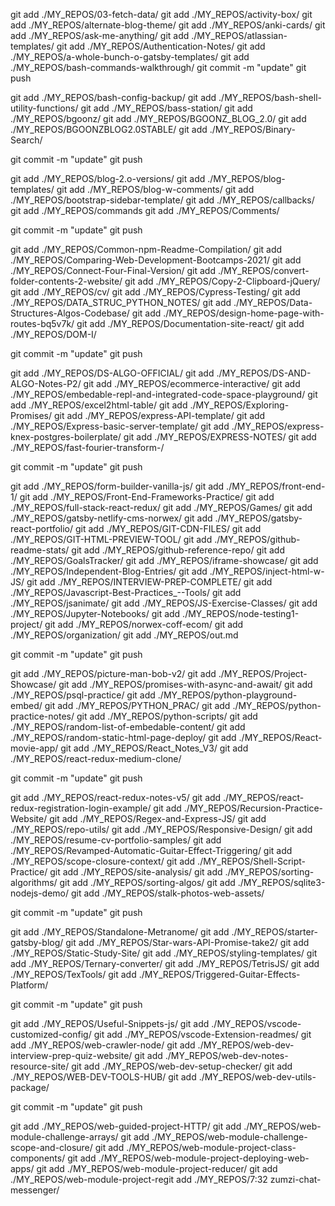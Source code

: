 git add ./MY_REPOS/03-fetch-data/
git add ./MY_REPOS/activity-box/
git add ./MY_REPOS/alternate-blog-theme/
git add ./MY_REPOS/anki-cards/
git add ./MY_REPOS/ask-me-anything/
git add ./MY_REPOS/atlassian-templates/
git add ./MY_REPOS/Authentication-Notes/
git add ./MY_REPOS/a-whole-bunch-o-gatsby-templates/
git add ./MY_REPOS/bash-commands-walkthrough/
git commit -m "update"
git push 



git add ./MY_REPOS/bash-config-backup/
git add ./MY_REPOS/bash-shell-utility-functions/
git add ./MY_REPOS/bass-station/
git add ./MY_REPOS/bgoonz/
git add ./MY_REPOS/BGOONZ_BLOG_2.0/
git add ./MY_REPOS/BGOONZBLOG2.0STABLE/
git add ./MY_REPOS/Binary-Search/


git commit -m "update"
git push 




git add ./MY_REPOS/blog-2.o-versions/
git add ./MY_REPOS/blog-templates/
git add ./MY_REPOS/blog-w-comments/
git add ./MY_REPOS/bootstrap-sidebar-template/
git add ./MY_REPOS/callbacks/
git add ./MY_REPOS/commands
git add ./MY_REPOS/Comments/


git commit -m "update"
git push 



git add ./MY_REPOS/Common-npm-Readme-Compilation/
git add ./MY_REPOS/Comparing-Web-Development-Bootcamps-2021/
git add ./MY_REPOS/Connect-Four-Final-Version/
git add ./MY_REPOS/convert-folder-contents-2-website/
git add ./MY_REPOS/Copy-2-Clipboard-jQuery/
git add ./MY_REPOS/cv/
git add ./MY_REPOS/Cypress-Testing/
git add ./MY_REPOS/DATA_STRUC_PYTHON_NOTES/
git add ./MY_REPOS/Data-Structures-Algos-Codebase/
git add ./MY_REPOS/design-home-page-with-routes-bq5v7k/
git add ./MY_REPOS/Documentation-site-react/
git add ./MY_REPOS/DOM-I/

git commit -m "update"
git push 



git add ./MY_REPOS/DS-ALGO-OFFICIAL/
git add ./MY_REPOS/DS-AND-ALGO-Notes-P2/
git add ./MY_REPOS/ecommerce-interactive/
git add ./MY_REPOS/embedable-repl-and-integrated-code-space-playground/
git add ./MY_REPOS/excel2html-table/
git add ./MY_REPOS/Exploring-Promises/
git add ./MY_REPOS/express-API-template/
git add ./MY_REPOS/Express-basic-server-template/
git add ./MY_REPOS/express-knex-postgres-boilerplate/
git add ./MY_REPOS/EXPRESS-NOTES/
git add ./MY_REPOS/fast-fourier-transform-/

git commit -m "update"
git push 



git add ./MY_REPOS/form-builder-vanilla-js/
git add ./MY_REPOS/front-end-1/
git add ./MY_REPOS/Front-End-Frameworks-Practice/
git add ./MY_REPOS/full-stack-react-redux/
git add ./MY_REPOS/Games/
git add ./MY_REPOS/gatsby-netlify-cms-norwex/
git add ./MY_REPOS/gatsby-react-portfolio/
git add ./MY_REPOS/GIT-CDN-FILES/
git add ./MY_REPOS/GIT-HTML-PREVIEW-TOOL/
git add ./MY_REPOS/github-readme-stats/
git add ./MY_REPOS/github-reference-repo/
git add ./MY_REPOS/GoalsTracker/
git add ./MY_REPOS/iframe-showcase/
git add ./MY_REPOS/Independent-Blog-Entries/
git add ./MY_REPOS/inject-html-w-JS/
git add ./MY_REPOS/INTERVIEW-PREP-COMPLETE/
git add ./MY_REPOS/Javascript-Best-Practices_--Tools/
git add ./MY_REPOS/jsanimate/
git add ./MY_REPOS/JS-Exercise-Classes/
git add ./MY_REPOS/Jupyter-Notebooks/
git add ./MY_REPOS/node-testing1-project/
git add ./MY_REPOS/norwex-coff-ecom/
git add ./MY_REPOS/organization/
git add ./MY_REPOS/out.md

git commit -m "update"
git push 



git add ./MY_REPOS/picture-man-bob-v2/
git add ./MY_REPOS/Project-Showcase/
git add ./MY_REPOS/promises-with-async-and-await/
git add ./MY_REPOS/psql-practice/
git add ./MY_REPOS/python-playground-embed/
git add ./MY_REPOS/PYTHON_PRAC/
git add ./MY_REPOS/python-practice-notes/
git add ./MY_REPOS/python-scripts/
git add ./MY_REPOS/random-list-of-embedable-content/
git add ./MY_REPOS/random-static-html-page-deploy/
git add ./MY_REPOS/React-movie-app/
git add ./MY_REPOS/React_Notes_V3/
git add ./MY_REPOS/react-redux-medium-clone/

git commit -m "update"
git push 



git add ./MY_REPOS/react-redux-notes-v5/
git add ./MY_REPOS/react-redux-registration-login-example/
git add ./MY_REPOS/Recursion-Practice-Website/
git add ./MY_REPOS/Regex-and-Express-JS/
git add ./MY_REPOS/repo-utils/
git add ./MY_REPOS/Responsive-Design/
git add ./MY_REPOS/resume-cv-portfolio-samples/
git add ./MY_REPOS/Revamped-Automatic-Guitar-Effect-Triggering/
git add ./MY_REPOS/scope-closure-context/
git add ./MY_REPOS/Shell-Script-Practice/
git add ./MY_REPOS/site-analysis/
git add ./MY_REPOS/sorting-algorithms/
git add ./MY_REPOS/sorting-algos/
git add ./MY_REPOS/sqlite3-nodejs-demo/
git add ./MY_REPOS/stalk-photos-web-assets/

git commit -m "update"
git push 



git add ./MY_REPOS/Standalone-Metranome/
git add ./MY_REPOS/starter-gatsby-blog/
git add ./MY_REPOS/Star-wars-API-Promise-take2/
git add ./MY_REPOS/Static-Study-Site/
git add ./MY_REPOS/styling-templates/
git add ./MY_REPOS/Ternary-converter/
git add ./MY_REPOS/TetrisJS/
git add ./MY_REPOS/TexTools/
git add ./MY_REPOS/Triggered-Guitar-Effects-Platform/

git commit -m "update"
git push 



git add ./MY_REPOS/Useful-Snippets-js/
git add ./MY_REPOS/vscode-customized-config/
git add ./MY_REPOS/vscode-Extension-readmes/
git add ./MY_REPOS/web-crawler-node/
git add ./MY_REPOS/web-dev-interview-prep-quiz-website/
git add ./MY_REPOS/web-dev-notes-resource-site/
git add ./MY_REPOS/web-dev-setup-checker/
git add ./MY_REPOS/WEB-DEV-TOOLS-HUB/
git add ./MY_REPOS/web-dev-utils-package/

git commit -m "update"
git push 



git add ./MY_REPOS/web-guided-project-HTTP/
git add ./MY_REPOS/web-module-challenge-arrays/
git add ./MY_REPOS/web-module-challenge-scope-and-closure/
git add ./MY_REPOS/web-module-project-class-components/
git add ./MY_REPOS/web-module-project-deploying-web-apps/
git add ./MY_REPOS/web-module-project-reducer/
git add ./MY_REPOS/web-module-project-regit add ./MY_REPOS/7:32 zumzi-chat-messenger/